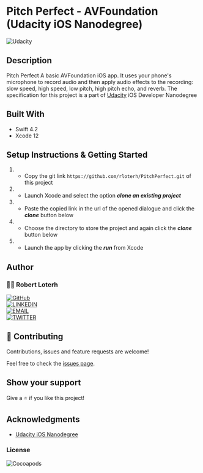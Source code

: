 # Pitch Perfect - AVFoundation (Udacity iOS Nanodegree)

![Udacity](https://img.shields.io/badge/-Udacity-02b3e4?style=for-the-badge)


## Description
Pitch Perfect A basic AVFoundation iOS app. It uses your phone's microphone to record audio and then apply audio effects to the recording: slow speed, high speed, low pitch, high pitch echo, and reverb. The specification for this project is a part of [Udacity](https://www.udacity.com/) iOS Developer Nanodegree


## Built With

- Swift 4.2
- Xcode 12


## Setup Instructions & Getting Started

1. - Copy the git link `https://github.com/rloterh/PitchPerfect.git` of this project
2. - Launch Xcode and select the option **_clone an existing project_**
3. - Paste the copied link in the url of the opened dialogue and click the **_clone_** button below
4. - Choose the directory to store the project and again click the **_clone_** button below
5. - Launch the app by clicking the **_run_** from Xcode


## Author

### 👨‍💻 Robert Loterh

[![GitHub](https://img.shields.io/badge/-GitHub-000?style=for-the-badge&logo=GitHub&logoColor=white)](https://github.com/rloterh) <br>
[![LINKEDIN](https://img.shields.io/badge/-LINKEDIN-0077B5?style=for-the-badge&logo=Linkedin&logoColor=white)](https://www.linkedin.com/in/robert-loterh/) <br>
[![EMAIL](https://img.shields.io/badge/-EMAIL-D14836?style=for-the-badge&logo=Mail.Ru&logoColor=white)](mailto:rloterh@gmail.com) <br>
[![TWITTER](https://img.shields.io/badge/-TWITTER-1DA1F2?style=for-the-badge&logo=Twitter&logoColor=white)](https://twitter.com/RLoterh) <br>



## 🤝 Contributing

Contributions, issues and feature requests are welcome!

Feel free to check the [issues page](https://github.com/rloterh/PitchPerfect/issues/new).


## Show your support

Give a ⭐️ if you like this project!


## Acknowledgments

- [Udacity iOS Nanodegree](https://www.udacity.com/course/ios-developer-nanodegree--nd003)


### License

![Cocoapods](https://img.shields.io/cocoapods/l/AFNetworking?color=red&style=for-the-badge)

